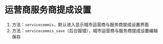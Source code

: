 # 运营商服务商提成设置

1. 方法：`servicecommis`，默认进入显示城市运营商与服务商提成设置界面
2. 方法：`servicecommis_save`（后台报错），城市运营商与服务商提成设置编辑保存